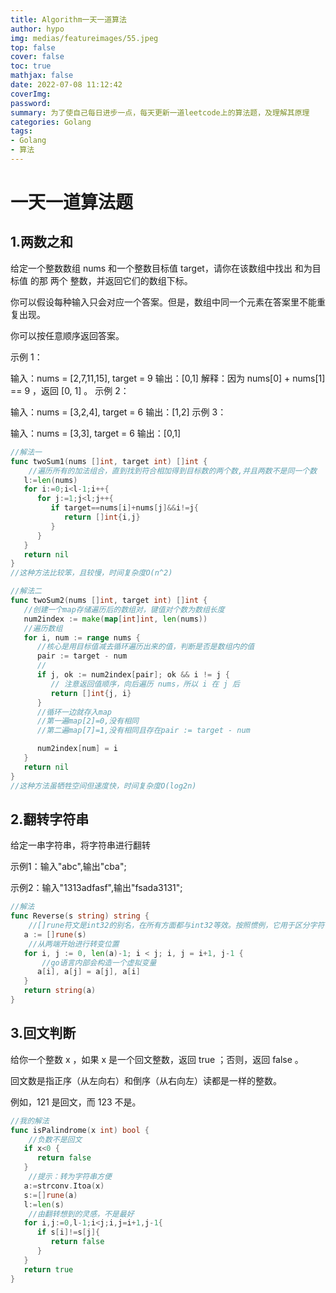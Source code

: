 ```yaml
---
title: Algorithm一天一道算法
author: hypo
img: medias/featureimages/55.jpeg
top: false
cover: false
toc: true
mathjax: false
date: 2022-07-08 11:12:42
coverImg:
password:
summary: 为了使自己每日进步一点，每天更新一道leetcode上的算法题，及理解其原理
categories: Golang
tags:
- Golang
- 算法
---
```

# 一天一道算法题

## 1.两数之和

给定一个整数数组 nums 和一个整数目标值 target，请你在该数组中找出 和为目标值 的那 两个 整数，并返回它们的数组下标。

你可以假设每种输入只会对应一个答案。但是，数组中同一个元素在答案里不能重复出现。

你可以按任意顺序返回答案。

示例 1：

输入：nums = [2,7,11,15], target = 9
输出：[0,1]
解释：因为 nums[0] + nums[1] == 9 ，返回 [0, 1] 。
示例 2：

输入：nums = [3,2,4], target = 6
输出：[1,2]
示例 3：

输入：nums = [3,3], target = 6
输出：[0,1]

```go
//解法一
func twoSum1(nums []int, target int) []int {
	//遍历所有的加法组合，直到找到符合相加得到目标数的两个数,并且两数不是同一个数
   l:=len(nums)
   for i:=0;i<l-1;i++{
      for j:=1;j<l;j++{
         if target==nums[i]+nums[j]&&i!=j{
            return []int{i,j}
         }
      }
   }
   return nil
}
//这种方法比较笨，且较慢，时间复杂度O(n^2)

//解法二
func twoSum2(nums []int, target int) []int {
   //创建一个map存储遍历后的数组对，键值对个数为数组长度
   num2index := make(map[int]int, len(nums))
   //遍历数组
   for i, num := range nums {
      //核心是用目标值减去循环遍历出来的值，判断是否是数组内的值
      pair := target - num
      //
      if j, ok := num2index[pair]; ok && i != j {
         // 注意返回值顺序，向后遍历 nums，所以 i 在 j 后
         return []int{j, i}
      }
      //循环一边就存入map
      //第一遍map[2]=0,没有相同
      //第二遍map[7]=1,没有相同且存在pair := target - num

      num2index[num] = i
   }
   return nil
}
//这种方法虽牺牲空间但速度快，时间复杂度O(log2n)
```



## 2.翻转字符串

给定一串字符串，将字符串进行翻转

示例1：输入"abc",输出"cba";

示例2：输入"1313adfasf",输出"fsada3131";



```go
//解法
func Reverse(s string) string {
    //[]rune符文是int32的别名，在所有方面都与int32等效。按照惯例，它用于区分字符值和整数值。
   a := []rune(s)
    //从两端开始进行转变位置
   for i, j := 0, len(a)-1; i < j; i, j = i+1, j-1 {
       //go语言内部会构造一个虚拟变量
      a[i], a[j] = a[j], a[i]
   }
   return string(a)
}
```



## 3.回文判断

给你一个整数 x ，如果 x 是一个回文整数，返回 true ；否则，返回 false 。

回文数是指正序（从左向右）和倒序（从右向左）读都是一样的整数。

例如，121 是回文，而 123 不是。

```go
//我的解法
func isPalindrome(x int) bool {
    //负数不是回文
   if x<0 {
      return false
   }
    //提示：转为字符串方便
   a:=strconv.Itoa(x)
   s:=[]rune(a)
   l:=len(s)
    //由翻转想到的灵感，不是最好
   for i,j:=0,l-1;i<j;i,j=i+1,j-1{
      if s[i]!=s[j]{
         return false
      }
   }
   return true
}
```



